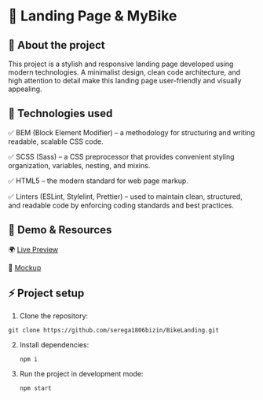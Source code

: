 # 📌 Landing Page & MyBike
## 🌟 About the project
  This project is a stylish and responsive landing page developed using modern technologies. A minimalist design, clean code architecture, and high attention to detail make this landing page user-friendly and visually appealing.
##  🚀 Technologies used
   ✅   BEM (Block Element Modifier) – a methodology for structuring and writing readable, scalable CSS code.

✅  SCSS (Sass) – a CSS preprocessor that provides convenient styling organization, variables, nesting, and mixins.

✅  HTML5 – the modern standard for web page markup.

✅  Linters (ESLint, Stylelint, Prettier) – used to maintain clean, structured, and readable code by enforcing coding standards and best practices.

## 🔗 Demo & Resources

🌍 [Live Preview](https://serega1806bizin.github.io/BikeLanding/)

📐 [Mockup](https://www.figma.com/design/NZQAIydtHo5QkINyGLHNcq/BIKE-New-Version?node-id=0-1&p=f&t=akja3stTGuB5WwF8-0)

## ⚡ Project setup
1. Clone the repository:
   
  ``git clone https://github.com/serega1806bizin/BikeLanding.git``
  
2. Install dependencies:

   ``npm i``

3. Run the project in development mode:

   ``npm start``
